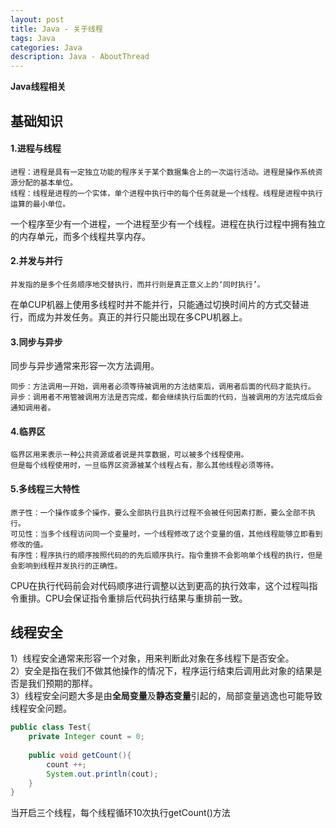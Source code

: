 ```yaml
---
layout: post
title: Java - 关于线程
tags: Java
categories: Java
description: Java - AboutThread
---  
```

**Java线程相关**

<!-- more -->
## 基础知识
#### 1.进程与线程
```text
进程：进程是具有一定独立功能的程序关于某个数据集合上的一次运行活动。进程是操作系统资源分配的基本单位。
线程：线程是进程的一个实体，单个进程中执行中的每个任务就是一个线程。线程是进程中执行运算的最小单位。
```
一个程序至少有一个进程，一个进程至少有一个线程。进程在执行过程中拥有独立的内存单元，而多个线程共享内存。
#### 2.并发与并行
```text
并发指的是多个任务顺序地交替执行，而并行则是真正意义上的‘同时执行’。
```
在单CUP机器上使用多线程时并不能并行，只能通过切换时间片的方式交替进行，而成为并发任务。真正的并行只能出现在多CPU机器上。
#### 3.同步与异步
同步与异步通常来形容一次方法调用。
```text
同步：方法调用一开始，调用者必须等待被调用的方法结束后，调用者后面的代码才能执行。
异步：调用者不用管被调用方法是否完成，都会继续执行后面的代码，当被调用的方法完成后会通知调用者。
```
#### 4.临界区
```text
临界区用来表示一种公共资源或者说是共享数据，可以被多个线程使用。
但是每个线程使用时，一旦临界区资源被某个线程占有，那么其他线程必须等待。
```
#### 5.多线程三大特性
```text
原子性：一个操作或多个操作，要么全部执行且执行过程不会被任何因素打断，要么全部不执行。
可见性：当多个线程访问同一个变量时，一个线程修改了这个变量的值，其他线程能够立即看到修改的值。
有序性：程序执行的顺序按照代码的的先后顺序执行。指令重排不会影响单个线程的执行，但是会影响到线程并发执行的正确性。
```
CPU在执行代码前会对代码顺序进行调整以达到更高的执行效率，这个过程叫指令重排。CPU会保证指令重排后代码执行结果与重排前一致。
## 线程安全
1）线程安全通常来形容一个对象，用来判断此对象在多线程下是否安全。  
2）安全是指在我们不做其他操作的情况下，程序运行结束后调用此对象的结果是否是我们预期的那样。  
3）线程安全问题大多是由**全局变量**及**静态变量**引起的，局部变量逃逸也可能导致线程安全问题。  
```java
public class Test{
    private Integer count = 0;
    
    public void getCount(){
        count ++;
        System.out.println(cout);
    }
}
```
当开启三个线程，每个线程循环10次执行getCount()方法
